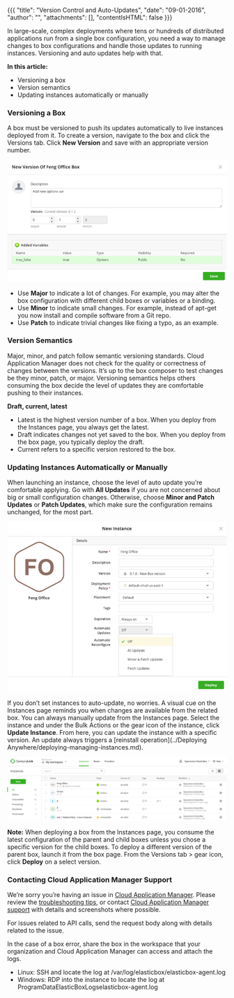 {{{
"title": "Version Control and Auto-Updates",
"date": "09-01-2016",
"author": "",
"attachments": [],
"contentIsHTML": false
}}}

In large-scale, complex deployments where tens or hundreds of distributed applications run from a single box configuration, you need a way to manage changes to box configurations and handle those updates to running instances. Versioning and auto updates help with that.

**In this article:**

* Versioning a box
* Version semantics
* Updating instances automatically or manually

### Versioning a Box

A box must be versioned to push its updates automatically to live instances deployed from it. To create a version, navigate to the box and click the Versions tab. Click **New Version** and save with an appropriate version number.

![versioncontrolandautoupdates1.png](../../images/cloud-application-manager/versioncontrolandautoupdates1.png)

* Use **Major** to indicate a lot of changes. For example, you may alter the box configuration with different child boxes or variables or a binding.
* Use **Minor** to indicate small changes. For example, instead of apt-get you now install and compile software from a Git repo.
* Use **Patch** to indicate trivial changes like fixing a typo, as an example.

### Version Semantics

Major, minor, and patch follow semantic versioning standards. Cloud Application Manager does not check for the quality or correctness of changes between the versions. It’s up to the box composer to test changes be they minor, patch, or major. Versioning semantics helps others consuming the box decide the level of updates they are comfortable pushing to their instances.

**Draft, current, latest**

* Latest is the highest version number of a box. When you deploy from the Instances page, you always get the latest.
* Draft indicates changes not yet saved to the box. When you deploy from the box page, you typically deploy the draft.
* Current refers to a specific version restored to the box.

### Updating Instances Automatically or Manually

When launching an instance, choose the level of auto update you’re comfortable applying. Go with **All Updates** if you are not concerned about big or small configuration changes. Otherwise, choose **Minor and Patch Updates** or **Patch Updates**, which make sure the configuration remains unchanged, for the most part.

![versioncontrolandautoupdates2.png](../../images/cloud-application-manager/versioncontrolandautoupdates2.png)

If you don’t set instances to auto-update, no worries. A visual cue on the Instances page reminds you when changes are available from the related box. You can always manually update from the Instances page. Select the instance and under the Bulk Actions or the gear icon of the instance, click **Update Instance**. From here, you can update the instance with a specific version. An update always triggers a [reinstall operation](../Deploying Anywhere/deploying-managing-instances.md).

![versioncontrolandautoupdates3.png](../../images/cloud-application-manager/versioncontrolandautoupdates3.png)

**Note:** When deploying a box from the Instances page, you consume the latest configuration of the parent and child boxes unless you chose a specific version for the child boxes. To deploy a different version of the parent box, launch it from the box page. From the Versions tab > gear icon, click **Deploy** on a select version.

### Contacting Cloud Application Manager Support

We’re sorry you’re having an issue in [Cloud Application Manager](https://www.ctl.io/cloud-application-manager/). Please review the [troubleshooting tips](../Troubleshooting/troubleshooting-tips.md), or contact [Cloud Application Manager support](mailto:cloudsupport@centurylink.com) with details and screenshots where possible.

For issues related to API calls, send the request body along with details related to the issue.

In the case of a box error, share the box in the workspace that your organization and Cloud Application Manager can access and attach the logs.
* Linux: SSH and locate the log at /var/log/elasticbox/elasticbox-agent.log
* Windows: RDP into the instance to locate the log at ProgramDataElasticBoxLogselasticbox-agent.log
